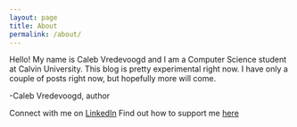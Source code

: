 ```yaml
---
layout: page
title: About
permalink: /about/
---
```

Hello! My name is Caleb Vredevoogd and I am a Computer Science student at
Calvin University. This blog is pretty experimental right now. I have only a couple of posts right now, but hopefully more will come.

-Caleb Vredevoogd, author

Connect with me on [LinkedIn](https://www.linkedin.com/in/caleb-vredevoogd-71515a166/)
Find out how to support me [here]()
